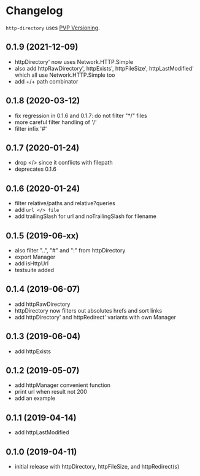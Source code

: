 # Changelog

`http-directory` uses [PVP Versioning](https://pvp.haskell.org).

## 0.1.9 (2021-12-09)
- httpDirectory' now uses Network.HTTP.Simple
- also add httpRawDirectory', httpExists', httpFileSize', httpLastModified'
  which all use Network.HTTP.Simple too
- add +/+ path combinator

## 0.1.8 (2020-03-12)
- fix regression in 0.1.6 and 0.1.7: do not filter "*/" files
- more careful filter handling of '/'
- filter infix '#'

## 0.1.7 (2020-01-24)
- drop </> since it conflicts with filepath
- deprecates 0.1.6

## 0.1.6 (2020-01-24)
- filter relative/paths and relative?queries
- add `url </> file`
- add trailingSlash for url and noTrailingSlash for filename

## 0.1.5 (2019-06-xx)
- also filter "..", "#" and ":" from httpDirectory
- export Manager
- add isHttpUrl
- testsuite added

## 0.1.4 (2019-06-07)
- add httpRawDirectory
- httpDirectory now filters out absolutes hrefs and sort links
- add httpDirectory' and httpRedirect' variants with own Manager

## 0.1.3 (2019-06-04)
- add httpExists

## 0.1.2 (2019-05-07)
- add httpManager convenient function
- print url when result not 200
- add an example

## 0.1.1 (2019-04-14)
- add httpLastModified

## 0.1.0 (2019-04-11)
- initial release with httpDirectory, httpFileSize, and httpRedirect(s)
